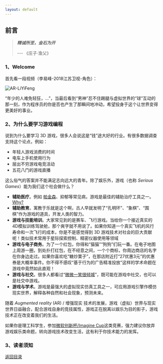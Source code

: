```yaml
---
layout: default
---
```


## 前言

> **_精诚所至，金石为开_**  
>   
> --- 《庄子·渔父》

### 1、Welcome

首先看一段视频（李易峰-2018江苏卫视-角色）：

![AR-LiYiFeng](images/preface-liyifeng.gif)

“年少的人难免轻狂，...”，当最后看到“男神”忍不住踢腿与虚拟世界的“球”互动的那一刻，作为程序员的你是否也产生了那瞬间地冲动，希望投身于这个让世界变得更美好的事业。

### 2、为什么要学习游戏编程

说到为什么要学习 3D 游戏，很多人会说这是“钱”途大好的行业。有很多数据调查支持这个论点，例如：

- 年轻人游戏消费的时间
- 电车上手机使用行为
- 层出不穷游戏电竞活动
- 五花八门的游戏直播

这么俗气的答案并不能满足志向远大的青年。除了娱乐外，游戏（也称 _Serious Games_）能为我们这个社会做什么？

- **辅助医疗**。例如 [帕金森](http://games.sina.com.cn/g/n/2013-07-01/1024715328.shtml)、抑郁等常见病，游戏是最佳的辅助治疗工具之一。[Why?](http://www.sohu.com/a/157823801_455313)
- **辅助教育**。寓教于乐就是这个啊，古人早就发明了“孔明环”、“象棋”、“围棋”作为游戏的道具，开发人类的智力。
- **游戏与技能培训**。大家常见到的是赛车、飞行游戏。当给你一个接近真实的4D模拟训练驾驶舱，那个爽字就不用说了。如果你知道一个真实飞机的风行寿命和一次飞行的成本，你是不是感觉得到 3D 游戏技术对社会的巨大贡献呢！类似技术常用于星际探索控制、精密仪器使用等领域
- **游戏与电子商务**。为了一个红包，你得和“猫猫”“狗狗”们玩一番。在电子地图上周游一圈，到处扑打红包，在不经意之间，一个个商标，你周边商店的名字在你身边走过。如果你喜欢吃“糖炒栗子”，在那店附近打“27优惠3元”的优惠券是大概率事件。你不得不感叹“基于行为的广告精准投放”这样的学术命题在游戏中竟然如此直观！
- **游戏与社交**。很多人都看过“[微微一笑很倾城](http://list.youku.com/show/id_z9cd2277647d311e5b692.html)”，既可能在游戏中社交，也可以是社交中游戏。
- **游戏与学术**。游戏是最强大的虚拟现实仿真工具之一，可应用游戏引擎作模仿现实世界，解释各种自然和社会现象，预测未来。

随着 _Augmented reality_ (AR) / 增强现实 技术的发展，游戏（虚拟）世界与现实世界日益融合，配合游戏自身的竞技属性，游戏正在脱离以娱乐为目的影子，游戏技术正在改变着我们的生活。

如果你是理工科学生，参加[微软创新杯/Imagine Cup](https://imagine.microsoft.com/)这类竞赛，强力建议你放弃游戏娱乐类命题，转向游戏技术改变生活，这有利于你技术能力的发挥。

### 3、读者须知







[返回目录](./)
